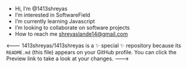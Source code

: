 -  Hi, I’m @1413shreyas
-  I’m interested in SoftwareField
-  I’m currently learning Javascript
-  I’m looking to collaborate on software projects
-  How to reach me shreyaslande14@gmail.com
 
<---
1413shreyas/1413shreyas is a ✨ special ✨ repository because its `README.md` (this file) appears on your GitHub profile.
You can click the Preview link to take a look at your changes.
--->

